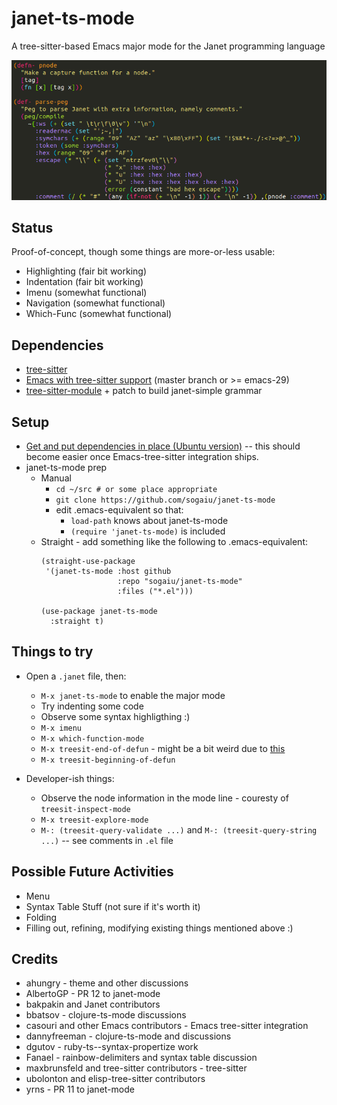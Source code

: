 # janet-ts-mode

A tree-sitter-based Emacs major mode for the Janet programming language

![Highlighting Sample](janet-ts-mode-highlighting.png?raw=true "Highligting Sample")

## Status

Proof-of-concept, though some things are more-or-less usable:

* Highlighting (fair bit working)
* Indentation (fair bit working)
* Imenu (somewhat functional)
* Navigation (somewhat functional)
* Which-Func (somewhat functional)

## Dependencies

* [tree-sitter](https://github.com/tree-sitter/tree-sitter)
* [Emacs with tree-sitter support](https://github.com/emacs-mirror/emacs) (master branch or >= emacs-29)
* [tree-sitter-module](https://github.com/casouri/tree-sitter-module) + patch to build janet-simple grammar

## Setup

* [Get and put dependencies in place (Ubuntu version)](https://gist.github.com/sogaiu/a13512e146e8f5c0e94d1804838558ee) -- this should become easier once Emacs-tree-sitter integration ships.
* janet-ts-mode prep
    * Manual
        * `cd ~/src # or some place appropriate`
        * `git clone https://github.com/sogaiu/janet-ts-mode`
        * edit .emacs-equivalent so that:
            * `load-path` knows about janet-ts-mode
            * `(require 'janet-ts-mode)` is included
    * Straight - add something like the following to .emacs-equivalent:
        ```
        (straight-use-package
         '(janet-ts-mode :host github
                         :repo "sogaiu/janet-ts-mode"
                         :files ("*.el")))

        (use-package janet-ts-mode
          :straight t)
        ```

## Things to try

* Open a `.janet` file, then:
  * `M-x janet-ts-mode` to enable the major mode
  * Try indenting some code
  * Observe some syntax highligthing :)
  * `M-x imenu`
  * `M-x which-function-mode`
  * `M-x treesit-end-of-defun` - might be a bit weird due to [this](https://github.com/tree-sitter/tree-sitter-bash/issues/139)
  * `M-x treesit-beginning-of-defun`

* Developer-ish things:
  * Observe the node information in the mode line - couresty of `treesit-inspect-mode`
  * `M-x treesit-explore-mode`
  * `M-: (treesit-query-validate ...)` and `M-: (treesit-query-string ...)` -- see comments in `.el` file

## Possible Future Activities

* Menu
* Syntax Table Stuff (not sure if it's worth it)
* Folding
* Filling out, refining, modifying existing things mentioned above :)

## Credits

* ahungry - theme and other discussions
* AlbertoGP - PR 12 to janet-mode
* bakpakin and Janet contributors
* bbatsov - clojure-ts-mode discussions
* casouri and other Emacs contributors - Emacs tree-sitter integration
* dannyfreeman - clojure-ts-mode and discussions
* dgutov - ruby-ts--syntax-propertize work
* Fanael - rainbow-delimiters and syntax table discussion
* maxbrunsfeld and tree-sitter contributors - tree-sitter
* ubolonton and elisp-tree-sitter contributors
* yrns - PR 11 to janet-mode

